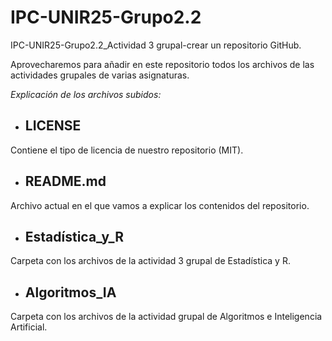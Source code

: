 # IPC-UNIR25-Grupo2.2
IPC-UNIR25-Grupo2.2_Actividad 3 grupal-crear un repositorio GitHub. 

Aprovecharemos para añadir en este repositorio todos los archivos de las actividades grupales de varias asignaturas.

*Explicación de los archivos subidos:*

- ## LICENSE
  
Contiene el tipo de licencia de nuestro repositorio (MIT).

- ## README.md
  
Archivo actual en el que vamos a explicar los contenidos del repositorio.

- ## Estadística_y_R
  
Carpeta con los archivos de la actividad 3 grupal de Estadística y R.

- ## Algoritmos_IA
  
Carpeta con los archivos de la actividad grupal de Algoritmos e Inteligencia Artificial. 
